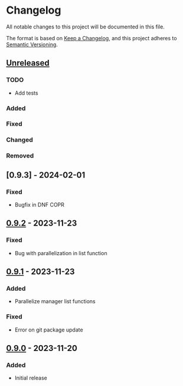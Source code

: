 # Changelog

All notable changes to this project will be documented in this file.

The format is based on [Keep a Changelog](https://keepachangelog.com/en/1.0.0/),
and this project adheres to [Semantic Versioning](https://semver.org/spec/v2.0.0.html).

## [Unreleased]

### TODO

- Add tests

### Added

### Fixed

### Changed

### Removed


## [0.9.3] - 2024-02-01

### Fixed

- Bugfix in DNF COPR 


## [0.9.2] - 2023-11-23

### Fixed

- Bug with parallelization in list function 


## [0.9.1] - 2023-11-23

### Added

- Parallelize manager list functions 

### Fixed

- Error on git package update 


## [0.9.0] - 2023-11-20

### Added

- Initial release

[unreleased]: https://github.com/lucas-ingemar/packtrak/compare/v0.9.2...HEAD
[0.9.2]: https://github.com/lucas-ingemar/packtrak/compare/v0.9.1...v0.9.2
[0.9.1]: https://github.com/lucas-ingemar/packtrak/compare/v0.9.0...v0.9.1
[0.9.0]: https://github.com/lucas-ingemar/packtrak/releases/tag/v0.9.0
